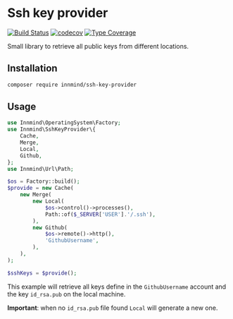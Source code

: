 # Ssh key provider

[![Build Status](https://github.com/Innmind/SshKeyProvider/workflows/CI/badge.svg?branch=master)](https://github.com/Innmind/SshKeyProvider/actions?query=workflow%3ACI)
[![codecov](https://codecov.io/gh/Innmind/SshKeyProvider/branch/develop/graph/badge.svg)](https://codecov.io/gh/Innmind/SshKeyProvider)
[![Type Coverage](https://shepherd.dev/github/Innmind/SshKeyProvider/coverage.svg)](https://shepherd.dev/github/Innmind/SshKeyProvider)

Small library to retrieve all public keys from different locations.

## Installation

```sh
composer require innmind/ssh-key-provider
```

## Usage

```php
use Innmind\OperatingSystem\Factory;
use Innmind\SshKeyProvider\{
    Cache,
    Merge,
    Local,
    Github,
};
use Innmind\Url\Path;

$os = Factory::build();
$provide = new Cache(
    new Merge(
        new Local(
            $os->control()->processes(),
            Path::of($_SERVER['USER'].'/.ssh'),
        ),
        new Github(
            $os->remote()->http(),
            'GithubUsername',
        ),
    ),
);

$sshKeys = $provide();
```

This example will retrieve all keys define in the `GithubUsername` account and the key `id_rsa.pub` on the local machine.

**Important**: when no `id_rsa.pub` file found `Local` will generate a new one.

